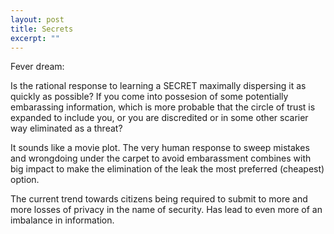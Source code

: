 ```yaml
---
layout: post
title: Secrets
excerpt: ""
---
```


Fever dream:

Is the rational response to learning a SECRET maximally dispersing it as quickly as possible? If you come into possesion of some potentially embarassing information, which is more probable that the circle of trust is expanded to include you, or you are discredited or in some other scarier way eliminated as a threat?

It sounds like a movie plot. The very human response to sweep mistakes and wrongdoing under the carpet to avoid embarassment combines with big impact to make the elimination of the leak the most preferred (cheapest) option.

The current trend towards citizens being required to submit to more and more losses of privacy in the name of security. Has lead to even more of an imbalance in information. 
